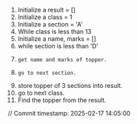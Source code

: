 1. Initialize a result = []
2. Initialize a class = 1
3. Initialize a section = 'A'
4. While class is less than 13
5.   Initialize a name, marks = []
6.   while section is less than 'D'
7.     get name and marks of topper.
8.     go to next section.
9.   store topper of 3 sections into result.
10.  go to next class.
11. Find the topper from the result.
 










			



// Commit timestamp: 2025-02-17 14:05:00